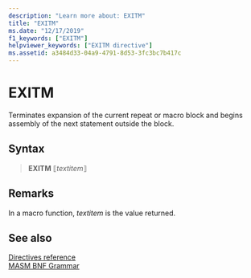 ```yaml
---
description: "Learn more about: EXITM"
title: "EXITM"
ms.date: "12/17/2019"
f1_keywords: ["EXITM"]
helpviewer_keywords: ["EXITM directive"]
ms.assetid: a3484d33-04a9-4791-8d53-3fc3bc7b417c
---
```

# EXITM

Terminates expansion of the current repeat or macro block and begins assembly of the next statement outside the block.

## Syntax

> **EXITM** ⟦*textitem*⟧

## Remarks

In a macro function, *textitem* is the value returned.

## See also

[Directives reference](directives-reference.md)\
[MASM BNF Grammar](masm-bnf-grammar.md)
